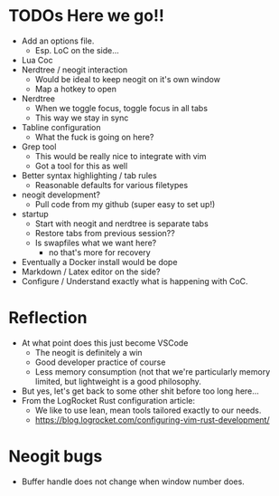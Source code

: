 # TODOs Here we go!!

* Add an options file.
	- Esp. LoC on the side...
* Lua Coc
* Nerdtree / neogit interaction
	- Would be ideal to keep neogit on it's own window
	- Map a hotkey to open
* Nerdtree
	- When we toggle focus, toggle focus in all tabs
	- This way we stay in sync
* Tabline configuration
	- What the fuck is going on here?
* Grep tool
	- This would be really nice to integrate with vim
	- Got a tool for this as well
* Better syntax highlighting / tab rules
	- Reasonable defaults for various filetypes
* neogit development?
	- Pull code from my github (super easy to set up!)
* startup
	- Start with neogit and nerdtree is separate tabs
	- Restore tabs from previous session??
	- Is swapfiles what we want here?
		* no that's more for recovery
* Eventually a Docker install would be dope
* Markdown / Latex editor on the side?
* Configure / Understand exactly what is happening with CoC.



# Reflection
* At what point does this just become VSCode
	- The neogit is definitely a win
	- Good developer practice of course
	- Less memory consumption (not that we're particularly
	  memory limited, but lightweight is a good philosophy.
* But yes, let's get back to some other shit before too long here...
* From the LogRocket Rust configuration article:
	- We like to use lean, mean tools tailored exactly to our needs.
	- https://blog.logrocket.com/configuring-vim-rust-development/

# Neogit bugs
* Buffer handle does not change when window number does.
